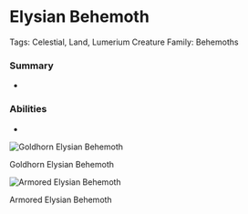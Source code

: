 # Elysian Behemoth

Tags: Celestial, Land, Lumerium
Creature Family: Behemoths

### Summary

-

### Abilities

-

![Goldhorn Elysian Behemoth](image%2060.png)

Goldhorn Elysian Behemoth

![Armored Elysian Behemoth](image%2061.png)

Armored Elysian Behemoth
